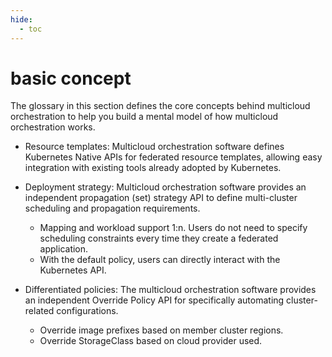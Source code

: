 ```yaml
---
hide:
  - toc
---
```


# basic concept

The glossary in this section defines the core concepts behind multicloud orchestration to help you build a mental model of how multicloud orchestration works.

- Resource templates: Multicloud orchestration software defines Kubernetes Native APIs for federated resource templates, allowing easy integration with existing tools already adopted by Kubernetes.
- Deployment strategy: Multicloud orchestration software provides an independent propagation (set) strategy API to define multi-cluster scheduling and propagation requirements.
    - Mapping and workload support 1:n. Users do not need to specify scheduling constraints every time they create a federated application.
    - With the default policy, users can directly interact with the Kubernetes API.

- Differentiated policies: The multicloud orchestration software provides an independent Override Policy API for specifically automating cluster-related configurations.
    - Override image prefixes based on member cluster regions.
    - Override StorageClass based on cloud provider used.